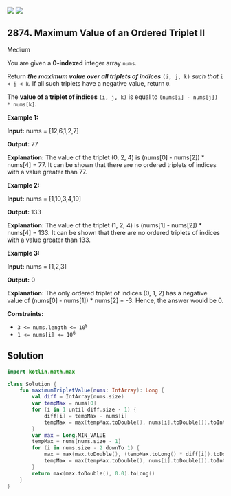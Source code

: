 [![](https://img.shields.io/github/stars/javadev/LeetCode-in-Kotlin?label=Stars&style=flat-square)](https://github.com/javadev/LeetCode-in-Kotlin)
[![](https://img.shields.io/github/forks/javadev/LeetCode-in-Kotlin?label=Fork%20me%20on%20GitHub%20&style=flat-square)](https://github.com/javadev/LeetCode-in-Kotlin/fork)

## 2874\. Maximum Value of an Ordered Triplet II

Medium

You are given a **0-indexed** integer array `nums`.

Return _**the maximum value over all triplets of indices**_ `(i, j, k)` _such that_ `i < j < k`_._ If all such triplets have a negative value, return `0`.

The **value of a triplet of indices** `(i, j, k)` is equal to `(nums[i] - nums[j]) * nums[k]`.

**Example 1:**

**Input:** nums = [12,6,1,2,7]

**Output:** 77

**Explanation:** The value of the triplet (0, 2, 4) is (nums[0] - nums[2]) \* nums[4] = 77. It can be shown that there are no ordered triplets of indices with a value greater than 77.

**Example 2:**

**Input:** nums = [1,10,3,4,19]

**Output:** 133

**Explanation:** The value of the triplet (1, 2, 4) is (nums[1] - nums[2]) \* nums[4] = 133. It can be shown that there are no ordered triplets of indices with a value greater than 133.

**Example 3:**

**Input:** nums = [1,2,3]

**Output:** 0

**Explanation:** The only ordered triplet of indices (0, 1, 2) has a negative value of (nums[0] - nums[1]) \* nums[2] = -3. Hence, the answer would be 0.

**Constraints:**

*   <code>3 <= nums.length <= 10<sup>5</sup></code>
*   <code>1 <= nums[i] <= 10<sup>6</sup></code>

## Solution

```kotlin
import kotlin.math.max

class Solution {
    fun maximumTripletValue(nums: IntArray): Long {
        val diff = IntArray(nums.size)
        var tempMax = nums[0]
        for (i in 1 until diff.size - 1) {
            diff[i] = tempMax - nums[i]
            tempMax = max(tempMax.toDouble(), nums[i].toDouble()).toInt()
        }
        var max = Long.MIN_VALUE
        tempMax = nums[nums.size - 1]
        for (i in nums.size - 2 downTo 1) {
            max = max(max.toDouble(), (tempMax.toLong() * diff[i]).toDouble()).toLong()
            tempMax = max(tempMax.toDouble(), nums[i].toDouble()).toInt()
        }
        return max(max.toDouble(), 0.0).toLong()
    }
}
```